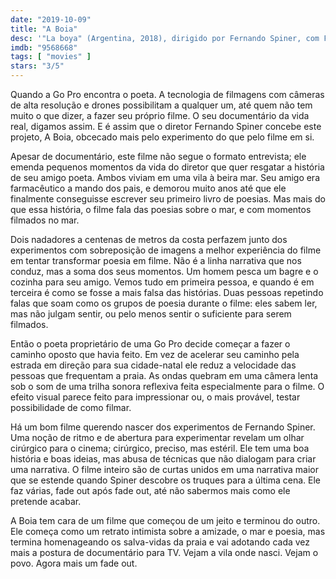 ```yaml
---
date: "2019-10-09"
title: "A Boia"
desc: '"La boya" (Argentina, 2018), dirigido por Fernando Spiner, com Fernando Spiner e Aníbal Zaldívar. Escrito para o CinemAqui pela cobertura da #mostrasp.'
imdb: "9568668"
tags: [ "movies" ]
stars: "3/5"
---
```

Quando a Go Pro encontra o poeta. A tecnologia de filmagens com câmeras de alta resolução e drones possibilitam a qualquer um, até quem não tem muito o que dizer, a fazer seu próprio filme. O seu documentário da vida real, digamos assim. E é assim que o diretor Fernando Spiner concebe este projeto, A Boia, obcecado mais pelo experimento do que pelo filme em si.

Apesar de documentário, este filme não segue o formato entrevista; ele emenda pequenos momentos da vida do diretor que quer resgatar a história de seu amigo poeta. Ambos viviam em uma vila à beira mar. Seu amigo era farmacêutico a mando dos pais, e demorou muito anos até que ele finalmente conseguisse escrever seu primeiro livro de poesias. Mas mais do que essa história, o filme fala das poesias sobre o mar, e  com momentos filmados no mar. 

Dois nadadores a centenas de metros da costa perfazem junto dos experimentos com sobreposição de imagens a melhor experiência do filme em tentar transformar poesia em filme. Não é a linha narrativa que nos conduz, mas a soma dos seus momentos. Um homem pesca um bagre e o cozinha para seu amigo. Vemos tudo em primeira pessoa, e quando é em terceira é como se fosse a mais falsa das histórias. Duas pessoas repetindo falas que soam como os grupos de poesia durante o filme: eles sabem ler, mas não julgam sentir, ou pelo menos sentir o suficiente para serem filmados.

Então o poeta proprietário de uma Go Pro decide começar a fazer o caminho oposto que havia feito. Em vez de acelerar seu caminho pela estrada em direção para sua cidade-natal ele reduz a velocidade das pessoas que frequentam a praia. As ondas quebram em uma câmera lenta sob o som de uma trilha sonora reflexiva feita especialmente para o filme. O efeito visual parece feito para impressionar ou, o mais provável, testar possibilidade de como filmar.

Há um bom filme querendo nascer dos experimentos de Fernando Spiner. Uma noção de ritmo e de abertura para experimentar revelam um olhar cirúrgico para o cinema; cirúrgico, preciso, mas estéril. Ele tem uma boa história e boas ideias, mas abusa de técnicas que não dialogam para criar uma narrativa. O filme inteiro são de curtas unidos em uma narrativa maior que se estende quando Spiner descobre os truques para a última cena. Ele faz várias, fade out após fade out, até não sabermos mais como ele pretende acabar.

A Boia tem cara de um filme que começou de um jeito e terminou do outro. Ele começa como um retrato intimista sobre a amizade, o mar e poesia, mas termina homenageando os salva-vidas da praia e vai adotando cada vez mais a postura de documentário para TV. Vejam a vila onde nasci. Vejam o povo. Agora mais um fade out.
